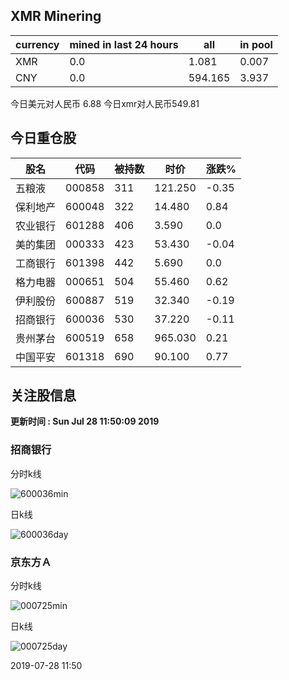 ## XMR Minering

|currency|mined in last 24 hours|all|in pool|
|---|---|---|---|
|XMR|0.0|1.081|0.007|
|CNY|0.0|594.165|3.937|

今日美元对人民币 6.88	今日xmr对人民币549.81


## 今日重仓股 

|股名|代码|被持数|时价|涨跌%|
|---|---|---|---|---|
|五粮液|000858|311|121.250|-0.35|
|保利地产|600048|322|14.480|0.84|
|农业银行|601288|406|3.590|0.0|
|美的集团|000333|423|53.430|-0.04|
|工商银行|601398|442|5.690|0.0|
|格力电器|000651|504|55.460|0.62|
|伊利股份|600887|519|32.340|-0.19|
|招商银行|600036|530|37.220|-0.11|
|贵州茅台|600519|658|965.030|0.21|
|中国平安|601318|690|90.100|0.77|

## 关注股信息
**更新时间 : Sun Jul 28 11:50:09 2019**
### 招商银行 
分时k线

![600036min](http://image.sinajs.cn/newchart/min/n/sh600036.gif)

日k线

![600036day](http://image.sinajs.cn/newchart/daily/n/sh600036.gif)

### 京东方Ａ 
分时k线

![000725min](http://image.sinajs.cn/newchart/min/n/sz000725.gif)

日k线

![000725day](http://image.sinajs.cn/newchart/daily/n/sz000725.gif)

2019-07-28 11:50
